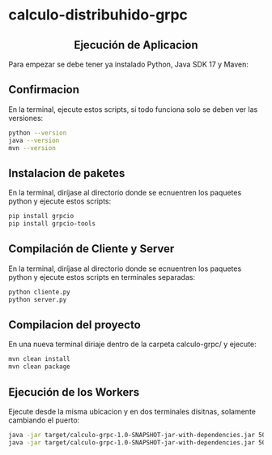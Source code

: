 # calculo-distribuhido-grpc

<h2 align="center">
  Ejecución de Aplicacion
</h2>

Para empezar se debe tener ya instalado Python, Java SDK 17 y Maven:

## Confirmacion
En la terminal, ejecute estos scripts, si todo funciona solo se deben ver las versiones:
```bash
python --version
java --version
mvn --version
```

## Instalacion de paketes
En la terminal, diríjase al directorio donde se ecnuentren los paquetes python y ejecute estos scripts:
```bash
pip install grpcio
pip install grpcio-tools
```

## Compilación de Cliente y Server
En la terminal, diríjase al directorio donde se ecnuentren los paquetes python y ejecute estos scripts en terminales separadas:
```bash
python cliente.py
python server.py
```

## Compilacion del proyecto
En una nueva terminal diriaje dentro de la carpeta calculo-grpc/ y ejecute:
```bash
mvn clean install
mvn clean package
```

## Ejecución de los Workers
Ejecute desde la misma ubicacion y en dos terminales disitnas, solamente cambiando el puerto:
```bash
java -jar target/calculo-grpc-1.0-SNAPSHOT-jar-with-dependencies.jar 50052
java -jar target/calculo-grpc-1.0-SNAPSHOT-jar-with-dependencies.jar 50053
```
